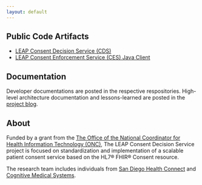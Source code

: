 ```yaml
---
layout: default
---
```

## Public Code Artifacts
- [LEAP Consent Decision Service (CDS)](https://github.com/sdhealthconnect/leap-cds)
- [LEAP Consent Enforcement Service (CES) Java Client](https://github.com/sdhealthconnect/leap-ces-java-clients)

## Documentation
Developer documentations are posted in the respective respositories. High-level architecture documentation and lessons-learned are posted in the [project blog](posts.html).

## About
Funded by a grant from the [The Office of the National Coordinator for Health Information Technology (ONC)](https://www.healthit.gov/), The LEAP Consent Decision Service project is focused on standardization and implementation of a scalable patient consent service based on the HL7® FHIR® Consent resource. 

The research team includes individuals from [San Diego Health Connect](https://sdhealthconnect.org/) and [Cognitive Medical Systems](https://www.cognitivemedicalsystems.com/). 
